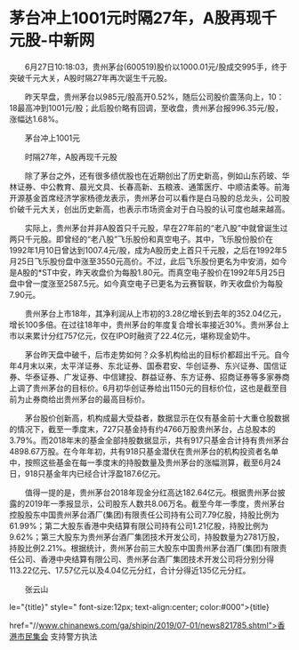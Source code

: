 # 茅台冲上1001元时隔27年，A股再现千元股-中新网

　　6月27日10:18:03，贵州茅台(600519)股价以1000.01元/股成交995手，终于突破千元大关，A股时隔27年再次诞生千元股。

　　昨天早盘，贵州茅台以985元/股高开0.52%，随后公司股价震荡向上，10：18最高冲到1001元/股；此后股价略有回调，至收盘，贵州茅台报996.35元/股，涨幅达1.68%。

　　茅台冲上1001元

　　时隔27年，A股再现千元股

　　除了茅台之外，还有很多绩优股也在近期创出了历史新高，例如山东药玻、华林证券、中公教育、晨光文具、长春高新、五粮液、通策医疗、中顺洁柔等。前海开源基金首席经济学家杨德龙表示，贵州茅台可以看作是白马股的总龙头，公司股价破千元大关，创出历史新高，也表示市场资金对于白马股的认可度也越来越高。

　　实际上，贵州茅台并非A股首只千元股，早在27年前的“老八股”中就曾诞生过两只千元股。即曾经的“老八股”飞乐股份和真空电子。其中，飞乐股份股价在1992年1月10日曾达到1007.4元/股，成为A股历史上首只千元股，之后在1992年5月25日飞乐股份盘中涨至3550元高价。不过，此后飞乐股份更名为中安消，如今是A股的*ST中安，昨天收盘价为每股1.80元。而真空电子股价在1992年5月25日盘中曾一度涨至2587.5元。如今真空电子已更名为云赛智联，昨天收盘价为每股7.90元。

　　贵州茅台上市18年，其净利润从上市初的3.28亿增长到去年的352.04亿元，增长100多倍。在过往18年中，贵州茅台的年度复合增长率接近30%。贵州茅台上市以来累计分红757亿元，仅在IPO时融资了22.4亿元，堪称现金奶牛。

　　茅台昨天盘中破千，后市走势如何？众多机构给出的目标价都超出千元。自今年4月末以来，太平洋证券、东北证券、国泰君安、华创证券、东兴证券、国信证券、华泰证券、广发证券、中信建投、群益证券、东方证券、招商证券等多家券商上调了贵州茅台的目标价。6月初华创证券给出1150元的目标价位，这也是截至目前为止券商给出贵州茅台的最高目标价。

　　茅台股价创新高，机构成最大受益者，数据显示在仅有基金前十大重仓股数据的情况下，截至一季度末，727只基金持有约4766万股贵州茅台，占总股本的3.79%。而2018年末的基金全部持股数据显示，共有917只基金合计持有贵州茅台4898.67万股。在今年年初，共有918只基金潜伏在贵州茅台的机构投资者名单中，按照这些基金在每一季度末的持股数量及贵州茅台的涨幅测算，截至6月24日，918只基金年内已经合计浮盈187.6亿元。

　　值得一提的是，贵州茅台2018年现金分红高达182.64亿元。根据贵州茅台披露的2019年一季报显示，公司股东人数共8.06万名。截至今年一季度，贵州茅台控股股东中国贵州茅台酒厂(集团)有限责任公司持有公司7.79亿股，持股比例为61.99%；第二大股东香港中央结算有限公司持有公司1.21亿股，持股比例为9.62%；第三大股东为贵州茅台酒厂集团技术开发公司，持股数量为2781万股，持股比例2.21%。根据统计，贵州茅台前三大股东中国贵州茅台酒厂(集团)有限责任公司、香港中央结算有限公司、贵州茅台酒厂集团技术开发公司将分别分得113.22亿元、17.57亿元以及4.04亿元分红，合计分得近135亿元分红。

　　张云山

le="{title}" style=" font-size:12px; text-align:center; color:#000">{title}

href="//www.chinanews.com/ga/shipin/2019/07-01/news821785.shtml">香港市民集会 支持警方执法
